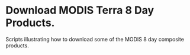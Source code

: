 # Download MODIS Terra 8 Day Products. 

Scripts illustrating how to download some of the MODIS 8 day composite products. 

